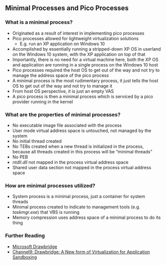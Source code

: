 ## Minimal Processes and Pico Processes

### What is a minimal process?

- Originated as a result of interest in implementing pico processes
- Pico processes allowed for lightweight virtualization solutions
    - E.g. run an XP application on Windows 10
- Accomplished by essentially running a stripped-down XP OS in userland on the Windows 10 system, with the XP application on top of that 
- Importantly, there is no need for a virtual machine here, both the XP OS and application are running in a single process on the Windows 10 host
- Pico processes required the host OS to get out of the way and not try to manage the address space of the pico process
- A minimal process is the most rudimentary process, it just tells the host OS to get out of the way and not try to manage it 
- From host OS perspective, it is just an empty VAS
- A pico process is then a minimal process which is serviced by a pico provider running in the kernel 

### What are the properties of minimal processes?

- No executable image file associated with the process
- User mode virtual address space is untouched, not managed by the system
- No initial thread created
- No TEBs created when a new thread is initialized in the process, because all threads created in this process will be “minimal threads”
- No PEB
- _ntdll.dll_ not mapped in the process virtual address space
- Shared user data section not mapped in the process virtual address space

### How are minimal processes utilized?

- System process is a minimal process, just a container for system threads
- Minimal process created to indicate to management tools (e.g. _taskmgr.exe_) that VBS is running
- Memory compression uses address space of a minimal process to do its thing

### Further Reading

- [Microsoft Drawbridge](https://www.microsoft.com/en-us/research/project/drawbridge/?from=http%3A%2F%2Fresearch.microsoft.com%2Fen-us%2Fprojects%2Fdrawbridge%2F)
- [Channel9: Drawbridge: A New form of Virtualization for Application Sandboxing](https://channel9.msdn.com//shows//going+Deep//drawbridge-An-Experimental-Library-Operating-System)